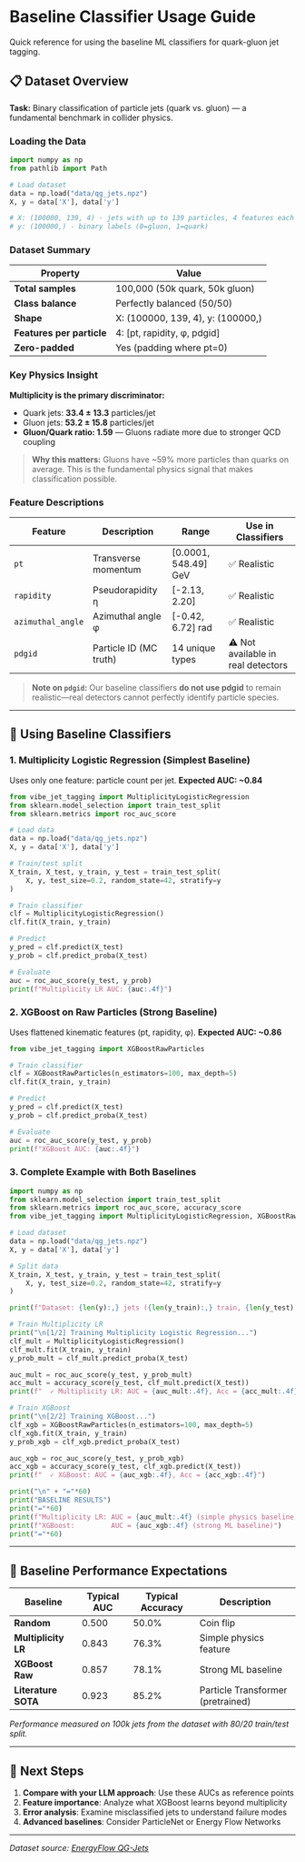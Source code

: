 # Baseline Classifier Usage Guide

Quick reference for using the baseline ML classifiers for quark-gluon jet tagging.

## 📋 Dataset Overview

**Task:** Binary classification of particle jets (quark vs. gluon) — a fundamental benchmark in collider physics.

### Loading the Data

```python
import numpy as np
from pathlib import Path

# Load dataset
data = np.load("data/qg_jets.npz")
X, y = data['X'], data['y']

# X: (100000, 139, 4) - jets with up to 139 particles, 4 features each
# y: (100000,) - binary labels (0=gluon, 1=quark)
```

### Dataset Summary

| Property | Value |
|----------|-------|
| **Total samples** | 100,000 (50k quark, 50k gluon) |
| **Class balance** | Perfectly balanced (50/50) |
| **Shape** | X: (100000, 139, 4), y: (100000,) |
| **Features per particle** | 4: [pt, rapidity, φ, pdgid] |
| **Zero-padded** | Yes (padding where pt=0) |

### Key Physics Insight

**Multiplicity is the primary discriminator:**
- Quark jets: **33.4 ± 13.3** particles/jet
- Gluon jets: **53.2 ± 15.8** particles/jet
- **Gluon/Quark ratio: 1.59** — Gluons radiate more due to stronger QCD coupling

> **Why this matters:** Gluons have ~59% more particles than quarks on average. This is the fundamental physics signal that makes classification possible.

### Feature Descriptions

| Feature | Description | Range | Use in Classifiers |
|---------|-------------|-------|-------------------|
| `pt` | Transverse momentum | [0.0001, 548.49] GeV | ✅ Realistic |
| `rapidity` | Pseudorapidity η | [-2.13, 2.20] | ✅ Realistic |
| `azimuthal_angle` | Azimuthal angle φ | [-0.42, 6.72] rad | ✅ Realistic |
| `pdgid` | Particle ID (MC truth) | 14 unique types | ⚠️ Not available in real detectors |

> **Note on `pdgid`:** Our baseline classifiers **do not use pdgid** to remain realistic—real detectors cannot perfectly identify particle species.

---

## 🚀 Using Baseline Classifiers

### 1. Multiplicity Logistic Regression (Simplest Baseline)

Uses only one feature: particle count per jet. **Expected AUC: ~0.84**

```python
from vibe_jet_tagging import MultiplicityLogisticRegression
from sklearn.model_selection import train_test_split
from sklearn.metrics import roc_auc_score

# Load data
data = np.load("data/qg_jets.npz")
X, y = data['X'], data['y']

# Train/test split
X_train, X_test, y_train, y_test = train_test_split(
    X, y, test_size=0.2, random_state=42, stratify=y
)

# Train classifier
clf = MultiplicityLogisticRegression()
clf.fit(X_train, y_train)

# Predict
y_pred = clf.predict(X_test)
y_prob = clf.predict_proba(X_test)

# Evaluate
auc = roc_auc_score(y_test, y_prob)
print(f"Multiplicity LR AUC: {auc:.4f}")
```

### 2. XGBoost on Raw Particles (Strong Baseline)

Uses flattened kinematic features (pt, rapidity, φ). **Expected AUC: ~0.86**

```python
from vibe_jet_tagging import XGBoostRawParticles

# Train classifier
clf = XGBoostRawParticles(n_estimators=100, max_depth=5)
clf.fit(X_train, y_train)

# Predict
y_pred = clf.predict(X_test)
y_prob = clf.predict_proba(X_test)

# Evaluate
auc = roc_auc_score(y_test, y_prob)
print(f"XGBoost AUC: {auc:.4f}")
```

### 3. Complete Example with Both Baselines

```python
import numpy as np
from sklearn.model_selection import train_test_split
from sklearn.metrics import roc_auc_score, accuracy_score
from vibe_jet_tagging import MultiplicityLogisticRegression, XGBoostRawParticles

# Load dataset
data = np.load("data/qg_jets.npz")
X, y = data['X'], data['y']

# Split data
X_train, X_test, y_train, y_test = train_test_split(
    X, y, test_size=0.2, random_state=42, stratify=y
)

print(f"Dataset: {len(y):,} jets ({len(y_train):,} train, {len(y_test):,} test)")

# Train Multiplicity LR
print("\n[1/2] Training Multiplicity Logistic Regression...")
clf_mult = MultiplicityLogisticRegression()
clf_mult.fit(X_train, y_train)
y_prob_mult = clf_mult.predict_proba(X_test)

auc_mult = roc_auc_score(y_test, y_prob_mult)
acc_mult = accuracy_score(y_test, clf_mult.predict(X_test))
print(f"  ✓ Multiplicity LR: AUC = {auc_mult:.4f}, Acc = {acc_mult:.4f}")

# Train XGBoost
print("\n[2/2] Training XGBoost...")
clf_xgb = XGBoostRawParticles(n_estimators=100, max_depth=5)
clf_xgb.fit(X_train, y_train)
y_prob_xgb = clf_xgb.predict_proba(X_test)

auc_xgb = roc_auc_score(y_test, y_prob_xgb)
acc_xgb = accuracy_score(y_test, clf_xgb.predict(X_test))
print(f"  ✓ XGBoost: AUC = {auc_xgb:.4f}, Acc = {acc_xgb:.4f}")

print("\n" + "="*60)
print("BASELINE RESULTS")
print("="*60)
print(f"Multiplicity LR: AUC = {auc_mult:.4f} (simple physics baseline)")
print(f"XGBoost:         AUC = {auc_xgb:.4f} (strong ML baseline)")
print("="*60)
```

---

## 🎯 Baseline Performance Expectations

| Baseline | Typical AUC | Typical Accuracy | Description |
|----------|-------------|------------------|-------------|
| **Random** | 0.500 | 50.0% | Coin flip |
| **Multiplicity LR** | 0.843 | 76.3% | Simple physics feature |
| **XGBoost Raw** | 0.857 | 78.1% | Strong ML baseline |
| **Literature SOTA** | 0.923 | 85.2% | Particle Transformer (pretrained) |

*Performance measured on 100k jets from the dataset with 80/20 train/test split.*

---

## 📝 Next Steps

1. **Compare with your LLM approach**: Use these AUCs as reference points
2. **Feature importance**: Analyze what XGBoost learns beyond multiplicity
3. **Error analysis**: Examine misclassified jets to understand failure modes
4. **Advanced baselines**: Consider ParticleNet or Energy Flow Networks

---

*Dataset source: [EnergyFlow QG-Jets](https://energyflow.network/docs/datasets/#quark-and-gluon-jets)*
